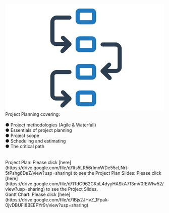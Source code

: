 <img src="images/plan.png"/>
<br>
Project Planning covering:<br> <br>
● Project methodologies (Agile & Waterfall)<br>
● Essentials of project planning <br>
● Project scope <br>
● Scheduling and estimating <br>
● The critical path <br>
<br>
<br>
Project Plan: Please click [here](https://drive.google.com/file/d/1ts5LR56rImnWDe55cLNrt-5tPshg6DeZ/view?usp=sharing) to see the Project Plan
Slides: Please click [here](https://drive.google.com/file/d/1TdC962GKoL4dyyHASkA713mV0fEWIw52/view?usp=sharing) to see the Project Slides. <br>
Gantt Chart: Please click [here](https://drive.google.com/file/d/1Bjs2JHvZ_1Fpak-0jvDBUFi8BEEPYr9r/view?usp=sharing)
